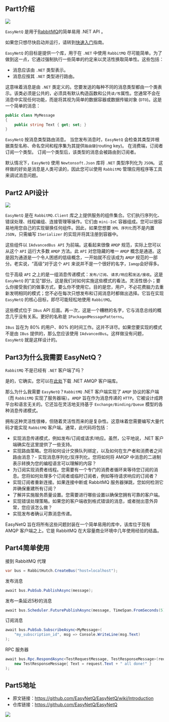 ## Part1介绍

![](https://img1.dotnet9.com/2022/07/2403.png)

`EasyNetQ` 是用于[RabbitMQ](http://www.rabbitmq.com/)的简单易用 .NET API 。

如果您只想尽快启动并运行，请转到[快速入门](https://github.com/EasyNetQ/EasyNetQ/wiki/Quick-Start)指南。

`EasyNetQ` 的目标是提供一个库，用于在 `.NET` 中使用 `RabbitMQ` 尽可能简单。为了做到这一点，它通过强制执行一些简单的约定来以灵活性换取简单性。这些包括：

- 消息应该由 `.NET` 类型表示。
- 消息应按其 `.NET` 类型进行路由。

这意味着消息是由 `.NET` 类定义的。您要发送的每种不同的消息类型都由一个类表示。该类必须是公共的，必须具有默认构造函数和公共`读/写`属性。您通常不会在消息中实现任何功能，而是将其视为简单的数据容器或数据传输对象 (`DTO`)。这是一个简单的消息：

```C#
public class MyMessage
{
    public string Text { get; set; }
}
```

`EasyNetQ` 按消息类型路由消息。 当您发布消息时，`EasyNetQ` 会检查其类型并根据类型名称、命名空间和程序集为其提供`路由键`(routing key)。 在消费端，订阅者订阅一个类型。 订阅一个类型后，该类型的消息会被路由到订阅者。

默认情况下，`EasyNetQ` 使用 `Newtonsoft.Json` 库将 `.NET` 类型序列化为 `JSON`。 这样做的好处是消息是人类可读的，因此您可以使用 `RabbitMQ` 管理应用程序等工具来调试消息问题。

## Part2 API设计

![](https://img1.dotnet9.com/2022/07/2401.png)

`EasyNetQ` 是在 `RabbitMQ.Client` 库之上提供服务的组件集合。它们执行序列化、错误处理、线程编组、连接管理等操作。它们由 `mini-IoC` 容器组成。您可以很容易地用您自己的实现替换任何组件。因此，如果您想要 `XML 序列化`而不是内置 `JSON`，只需编写 `ISerializer` 的实现并将其注册到容器中。

这些组件以 `IAdvancedBus API` 为前端。这看起来很像 `AMQP` 规范，实际上您可以从这个 `API` 运行大多数 `AMQP` 方法。此 `API` 对您隐藏的唯一 `AMQP` 概念是通道。这是因为通道是一个令人困惑的低级概念，一开始就不应该成为 `AMQP` 规范的一部分。老实说，“高级”对于这个 `API` 来说并不是一个很好的名字，`Iamqp`会好得多。

位于高级 `API` 之上的是一组消息传递模式：`发布/订阅`、`请求/响应`和`发送/接收`。这是 `EasyNetQ` 的“主见”部分。这是我们对如何实施这些模式的看法。灵活性很小；要么你接受我们的做事方式，要么你不使用它。目的是您，用户，不必花费脑力去重新发明相同的模式；您不必在每次只想发布和订阅消息时都做出选择。它旨在实现 `EasyNetQ` 的核心目标，即尽可能轻松地使用 `RabbitMQ`。

这些模式位于 `IBus` API 后面。再一次，这是一个糟糕的名字，它与消息总线的概念几乎没有关系。更好的名称是 `IPackagedMessagePatterns`。

`IBus` 旨在为 80% 的用户、80% 的时间工作。这并不详尽。如果您要实现的模式不是由 `IBus` 提供的，那么您应该使用 `IAdvancedBus`。这样做没有问题，`EasyNetQ` 就是这样设计的。

## Part3为什么我需要 EasyNetQ？

`RabbitMQ` 不是已经有 `.NET` 客户端了吗？

是的，它确实。您可以在[此处](http://www.rabbitmq.com/dotnet.html)下载 .NET AMQP 客户端库。

那么为什么我需要 `EasyNetQ`？`RabbitMQ` .NET 客户端实现了 `AMQP` 协议的客户端（而 `RabbitMQ` 实现了服务器端）。`AMQP` 旨在作为消息传递的 `HTTP`。它被设计成跨平台和语言无关的。它还旨在灵活地支持基于 `Exchange/Binding/Queue` 模型的各种消息传递模式。

拥有这种灵活性很棒，但随着灵活性而来的是复杂性。这意味着您需要编写大量代码才能实现 `RabbitMQ` 客户端。通常，此代码将包括：

- 实现消息传递模式，例如发布/订阅或请求/响应。虽然，公平地说，.NET 客户端确实在这里提供了一些支持。
- 实现路由策略。您将如何设计交换队列绑定，以及如何在生产者和消费者之间路由消息？- 实现消息序列化/反序列化。您将如何将 AMQP 中消息的二进制表示转换为您的编程语言可以理解的内容？
- 为订阅实现消费者线程。您需要有一个专门的消费者循环来等待您订阅的消息。您将如何处理多个订阅者或临时订阅者，例如等待请求响应的订阅者？
- 实现订阅者重新连接。如果连接中断或 RabbitMQ 服务器弹跳，您如何检测它并确保重建所有订阅？
- 了解并实施服务质量设置。您需要进行哪些设置以确保您拥有可靠的客户端。
- 实现错误处理策略。如果您的客户端收到格式错误的消息，或者抛出意外异常，您应该怎么做？
- 实现发布者确认可靠消息传递。

EasyNetQ 旨在将所有这些问题封装在一个简单易用的库中，该库位于现有 AMQP 客户端之上。它是 RabbitMQ 在大容量商业环境中几年使用经验的结晶。

## Part4简单使用

接到 RabbitMQ 代理

```C#
var bus = RabbitHutch.CreateBus("host=localhost");
```

发布消息

```C#
await bus.PubSub.PublishAsync(message);
```

发布一条延迟5秒的消息

```C#
await bus.Scheduler.FuturePublishAsync(message, TimeSpan.FromSeconds(5));
```

订阅消息

```C#
await bus.PubSub.SubscribeAsync<MyMessage>(
    "my_subscription_id", msg => Console.WriteLine(msg.Text)
);
```

RPC 服务器

```C#
await bus.Rpc.RespondAsync<TestRequestMessage, TestResponseMessage>(request =>
    new TestResponseMessage{ Text = request.Text + " all done!" }
);
```

## Part5地址

- 原文链接：https://github.com/EasyNetQ/EasyNetQ/wiki/Introduction
- 仓库链接：https://github.com/EasyNetQ/EasyNetQ

![](https://img1.dotnet9.com/2022/07/2402.png)
